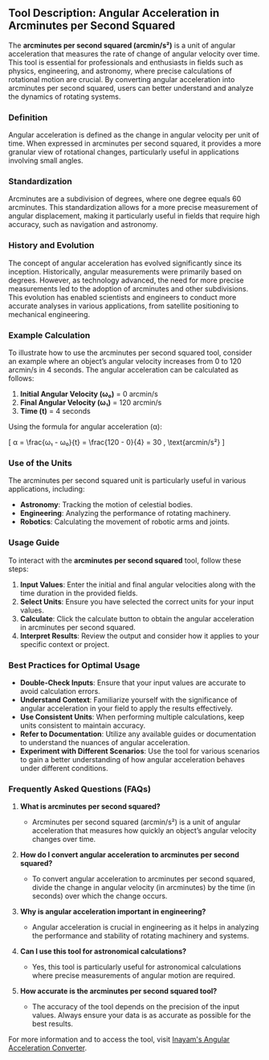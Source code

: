 ## Tool Description: Angular Acceleration in Arcminutes per Second Squared

The **arcminutes per second squared (arcmin/s²)** is a unit of angular acceleration that measures the rate of change of angular velocity over time. This tool is essential for professionals and enthusiasts in fields such as physics, engineering, and astronomy, where precise calculations of rotational motion are crucial. By converting angular acceleration into arcminutes per second squared, users can better understand and analyze the dynamics of rotating systems.

### Definition

Angular acceleration is defined as the change in angular velocity per unit of time. When expressed in arcminutes per second squared, it provides a more granular view of rotational changes, particularly useful in applications involving small angles.

### Standardization

Arcminutes are a subdivision of degrees, where one degree equals 60 arcminutes. This standardization allows for a more precise measurement of angular displacement, making it particularly useful in fields that require high accuracy, such as navigation and astronomy.

### History and Evolution

The concept of angular acceleration has evolved significantly since its inception. Historically, angular measurements were primarily based on degrees. However, as technology advanced, the need for more precise measurements led to the adoption of arcminutes and other subdivisions. This evolution has enabled scientists and engineers to conduct more accurate analyses in various applications, from satellite positioning to mechanical engineering.

### Example Calculation

To illustrate how to use the arcminutes per second squared tool, consider an example where an object’s angular velocity increases from 0 to 120 arcmin/s in 4 seconds. The angular acceleration can be calculated as follows:

1. **Initial Angular Velocity (ω₀)** = 0 arcmin/s
2. **Final Angular Velocity (ω₁)** = 120 arcmin/s
3. **Time (t)** = 4 seconds

Using the formula for angular acceleration (α):

\[
α = \frac{ω₁ - ω₀}{t} = \frac{120 - 0}{4} = 30 \, \text{arcmin/s²}
\]

### Use of the Units

The arcminutes per second squared unit is particularly useful in various applications, including:

- **Astronomy**: Tracking the motion of celestial bodies.
- **Engineering**: Analyzing the performance of rotating machinery.
- **Robotics**: Calculating the movement of robotic arms and joints.

### Usage Guide

To interact with the **arcminutes per second squared** tool, follow these steps:

1. **Input Values**: Enter the initial and final angular velocities along with the time duration in the provided fields.
2. **Select Units**: Ensure you have selected the correct units for your input values.
3. **Calculate**: Click the calculate button to obtain the angular acceleration in arcminutes per second squared.
4. **Interpret Results**: Review the output and consider how it applies to your specific context or project.

### Best Practices for Optimal Usage

- **Double-Check Inputs**: Ensure that your input values are accurate to avoid calculation errors.
- **Understand Context**: Familiarize yourself with the significance of angular acceleration in your field to apply the results effectively.
- **Use Consistent Units**: When performing multiple calculations, keep units consistent to maintain accuracy.
- **Refer to Documentation**: Utilize any available guides or documentation to understand the nuances of angular acceleration.
- **Experiment with Different Scenarios**: Use the tool for various scenarios to gain a better understanding of how angular acceleration behaves under different conditions.

### Frequently Asked Questions (FAQs)

1. **What is arcminutes per second squared?**
   - Arcminutes per second squared (arcmin/s²) is a unit of angular acceleration that measures how quickly an object’s angular velocity changes over time.

2. **How do I convert angular acceleration to arcminutes per second squared?**
   - To convert angular acceleration to arcminutes per second squared, divide the change in angular velocity (in arcminutes) by the time (in seconds) over which the change occurs.

3. **Why is angular acceleration important in engineering?**
   - Angular acceleration is crucial in engineering as it helps in analyzing the performance and stability of rotating machinery and systems.

4. **Can I use this tool for astronomical calculations?**
   - Yes, this tool is particularly useful for astronomical calculations where precise measurements of angular motion are required.

5. **How accurate is the arcminutes per second squared tool?**
   - The accuracy of the tool depends on the precision of the input values. Always ensure your data is as accurate as possible for the best results.

For more information and to access the tool, visit [Inayam's Angular Acceleration Converter](https://www.inayam.co/unit-converter/angular_acceleration).